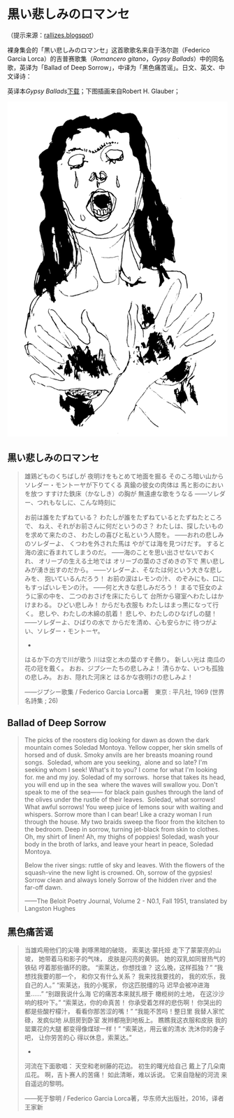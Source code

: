 # 黒い悲しみのロマンセ

（提示来源：[rallizes.blogspot](http://rallizes.blogspot.com/2011/05/blog-post_8588.html)）

裸身集会的「黒い悲しみのロマンセ」这首歌歌名来自于洛尔迦（Federico Garcia Lorca）的吉普赛歌集（*Romancero gitano*，*Gypsy Ballads*）中的同名歌，英译为「Ballad of Deep Sorrow」，中译为「黑色痛苦谣」。日文、英文、中文译诗：

英译本*Gypsy Ballads*[下载](./images/lorcas-gypsy-ballads.pdf)；下图插画来自Robert H. Glauber；

![](./images/lorca.png)

## 黒い悲しみのロマンセ

> 雄鶏どものくちばしが
> 夜明けをもとめて地面を掘る
> そのころ暗い山から
> ソレダー・モントーヤが下りてくる
> 真鍮の彼女の肉体は
> 馬と影のにおいを放つ
> すすけた鉄床（かなしき）の胸が
> 無遠慮な歌をうなる
> ――ソレダー、つれもなしに、こんな時刻に
>
> お前は誰をたずねている？
> わたしが誰をたずねているとたずねたところで、
> ねえ、それがお前さんに何だというのさ？
> わたしは、探したいものを求めて来たのさ、
> わたしの喜びと私という人間を。
> ――おれの悲しみのソレダーよ、
> くつわを外された馬は
> やがては海を見つけだす。
> すると海の波に呑まれてしまうのだ。
> ――海のことを思い出させないでおくれ、
> オリーブの生える土地では
> オリーブの葉のさざめきの下で
> 黒い悲しみが湧き出すのだから。
> ――ソレダーよ、そなたは何という大きな悲しみを、
> 抱いているんだろう！
> お前の涙はレモンの汁、
> のぞみにも、口にもすっぱいレモンの汁。
> ――何と大きな悲しみだろう！
> まるで狂女のように家の中を、
> 二つのおさげを床にたらして
> 台所から寝室へわたしはかけまわる。
> ひどい悲しみ！ からだも衣服も
> わたしはまっ黒になって行く。
> 悲しや、わたしの木綿の肌着！
> 悲しや、わたしのひなげしの腿！
> ――ソレダーよ、ひばりの水で
> からだを清め、心も安らかに
> 待つがよい、ソレダー・モントーヤ。
>
> *
>
> はるか下の方で川が歌う
> 川は空と木の葉のすそ飾り。
> 新しい光は
> 南瓜の花の冠を戴く。
> おお、ジプシーたちの悲しみよ！
> 清らかな、いつも孤独の悲しみ。
> おお、隠れた河床と
> はるかな夜明けの悲しみよ！
>
> ——ジプシー歌集 / Federico Garcia Lorca著　東京 : 平凡社, 1969 (世界名詩集 ; 26)

## Ballad of Deep Sorrow

> The picks of the roosters
> dig looking for dawn
> as down the dark mountain
> comes Soledad Montoya.
> Yellow copper, her skin
> smells of horsed and of dusk.
> Smoky anvils are her breasts
> moaning round songs.
> ​	Soledad, whom are you seeking,
> ​	alone and so late?
> I'm seeking whom I seek!
> What's it to you?
> I come for what I'm looking for.
> me and my joy.
> ​	Soledad of my sorrows.
> ​	horse that takes its head,
> ​	you will end up in the sea
> ​	where the waves will swallow you.
> Don't speak to me of the sea——
> for black pain gushes
> through the land of the olives
> under the rustle of their leaves.
> ​	Soledad, what sorrows!
> ​	What awful sorrows!
> ​	You weep juice of lemons
> 	sour with waiting and whispers.
> Sorrow more than I can bear!
> Like a crazy woman
> I run through the house.
> My two braids sweep the floor
> from the kitchen to the bedroom.
> Deep in sorrow, turning jet-black
> from skin to clothes.
> Oh, my shirt of linen!
> Ah, my thighs of poppies!
> 	Soledad, wash your body
> 	in the broth of larks,
> 	and leave your heart in peace,
> 	Soledad Montoya.
>
> Below the river sings:
> ruttle of sky and leaves.
> With the flowers of the squash-vine
> the new light is crowned.
> Oh, sorrow of the gypsies!
> Sorrow clean and always lonely
> Sorrow of the hidden river
> and the far-off dawn.
>
> ——The Beloit Poetry Journal, Volume 2 - N0.1, Fall 1951, translated by Langston Hughes

## 黑色痛苦谣

> 当雄鸡用他们的尖喙
> 剥啄黑暗的破晓，
> 索莱达·蒙托娅
> 走下了蒙蒙亮的山坡，
> 她带着马和影子的气味，
> 皮肤是闪亮的黄铜。
> 她的双乳如同冒热气的铁砧
> 哼着那些循环的歌。
> “索莱达，你想找谁？
> 这么晚，这样孤独？”
> “我想找我要的那一个，
> 和你又有什么关系？
> 我来找我要找的，
> 我的欢乐，我自己的人。”
> “索莱达，我的小冤家，
> 你这匹脱缰的马
> 迟早会被冲进海里……”
> “别跟我说什么海
> 它的痛苦本来就扎根于
> 橄榄树的土地，
> 在这沙沙响的枝叶下。”
> “索莱达，你的命真苦！
> 你承受着怎样的悲伤啊！
> 你哭出的都是些酸柠檬汁，
> 看看你那苦涩的嘴！”
> “我能不苦吗！整日里
> 我替人家忙碌，发疯似地
> 从厨房到卧室
> 发辫都拖到地板上。
> 瞧瞧我这衣服和皮肤
> 我的罂粟花的大腿
> 都变得像煤球一样！”
> “索莱达，用云雀的清水
> 洗沐你的身子吧，
> 让你劳苦的心
> 得以休息，索莱达。”
>
> *
>
> 河流在下面歌唱：
> 天空和老树藤的花边。
> 初生的曙光给自己
> 戴上了几朵南瓜花。
> 啊，吉卜赛人的苦痛！
> 如此清晰，难以诉说。
> 它来自隐秘的河流
> 来自遥远的黎明。
>
> ——死于黎明 / Federico Garcia Lorca著，华东师大出版社，2016，译者王家新